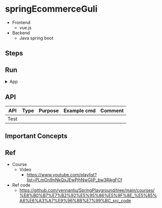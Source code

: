 # springEcommerceGuli

- Frontend
    - vue.js
- Backend
    - Java spring boot

## Steps


## Run

<details>
<summary>App</summary>

```bash
#---------------------------
# Run app
#---------------------------

# build
mvn package

# run
java -jar <built_jar>
```

</details>

## API

| API | Type | Purpose | Example cmd | Comment|
| ----- | -------- | ---- | ----- | ---- |
| Test |  | | |



## Important Concepts

## Ref

- Course
    - Video
        - https://www.youtube.com/playlist?list=PLmOn9nNkQxJEwPjhNwGliP_bw3RjkgFCf
- Ref code
    - https://github.com/yennanliu/SpringPlayground/tree/main/courses/%E8%B0%B7%E7%B2%92%E5%95%86%E5%9F%8E_%E5%85%A8%E6%A3%A7%E9%96%8B%E7%99%BC_src_code
